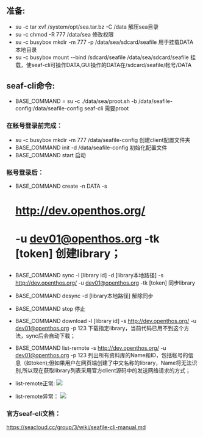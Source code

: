 ## 准备:
  - su -c tar xvf /system/opt/sea.tar.bz -C /data 解压sea目录
  - su -c chmod -R 777 /data/sea 修改权限
  - su -c busybox mkdir -m 777 -p /data/sea/sdcard/seafile 用于挂载DATA本地目录
  - su -c busybox mount --bind /sdcard/seafile /data/sea/sdcard/seafile 挂载，使seaf-cli可操作DATA,GUI操作的DATA在/sdcard/seafile/帐号/DATA
  
## seaf-cli命令:
 - BASE_COMMAND = su -c ./data/sea/proot.sh -b /data/seafile-config:/data/seafile-config seaf-cli 需要proot
 
### 在帐号登录前完成：
  - su -c busybox mkdir -m 777 /data/seafile-config 创建client配置文件夹
  - BASE_COMMAND init -d /data/seafile-config 初始化配置文件
  - BASE_COMMAND start 启动
  
### 帐号登录后：
  
  - BASE_COMMAND create -n DATA -s <h1>http://dev.openthos.org/<h1> -u dev01@openthos.org -tk [token] 创建library；
  - BASE_COMMAND sync -l [library id] -d [library本地路径] -s http://dev.openthos.org/ -u dev01@openthos.org -tk [token] 同步library
  - BASE_COMMAND desync -d [library本地路径] 解除同步
  - BASE_COMMAND stop 停止
  
  - BASE_COMMAND download -l [library id] -s http://dev.openthos.org/ -u dev01@openthos.org -p 123 下载指定library，当前代码已用不到这个方法，sync后会自动下载；
  - BASE_COMMAND list-remote -s http://dev.openthos.org/ -u dev01@openthos.org -p 123
列出所有资料库的Name和ID，包括帐号的信息（如token);但如果用户在网页端创建了中文名称的library，Name将无法识别,所以现在获取library列表采用官方client源码中的发送网络请求的方式；
  - list-remote正常:
  ![](https://github.com/openthos/systemui-analysis/blob/master/ImageView/list_remote.png)
  - list-remote异常：
  ![](https://github.com/openthos/systemui-analysis/blob/master/ImageView/list_remote_error.png)
  
### 官方seaf-cli文档：
https://seacloud.cc/group/3/wiki/seafile-cli-manual.md
